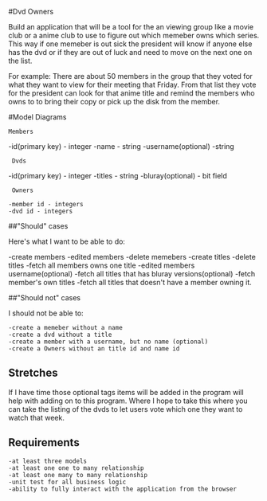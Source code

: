 #Dvd Owners

Build an application that will be a tool for the an viewing group like a movie club or a anime club to use to figure out which memeber owns which series.
This way if one memeber is out sick the president will know if anyone else has the dvd or if they are out of luck and need to move on the next one on the list.

For example: There are about 50 members in the group that they voted for what they want to view for their meeting that Friday. From that list they vote for the president can look for that anime title and remind the members who owns to to bring their copy or pick up the disk from the member.

#Model Diagrams

    Members

   -id(primary key) - integer
   -name - string
   -username(optional) -string
 
     Dvds

   -id(primary key) - integer
   -titles - string
   -bluray(optional) - bit field
 
     Owners

    -member id - integers
    -dvd id - integers
 
 
##"Should" cases
 
 Here's what I want to be able to do:
 
   -create members
   -edited members
   -delete memebers
   -create titles
   -delete titles
   -fetch all members owns one title
   -edited members username(optional)
   -fetch all titles that has bluray versions(optional)
   -fetch member's own titles
   -fetch all titles that doesn't have a member owning it.

##"Should not" cases

  I should not be able to:
  
    -create a memeber without a name
    -create a dvd without a title
    -create a member with a username, but no name (optional)
    -create a Owners without an title id and name id
    
## Stretches

If I have time those optional tags items will be added in the program will help with adding on to this program. Where I hope to take this where you can take the listing of the dvds to let users vote which one they want to watch that week.

## Requirements
    -at least three models
    -at least one one to many relationship
    -at least one many to many relationship
    -unit test for all business logic
    -ability to fully interact with the application from the browser